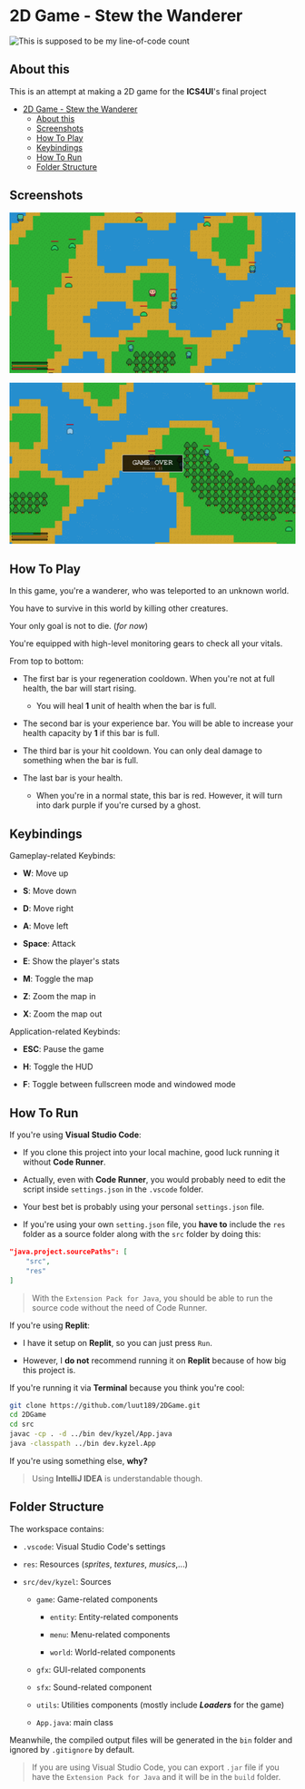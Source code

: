 # 2D Game - Stew the Wanderer

![This is supposed to be my line-of-code count](https://tokei.rs/b1/github/luut189/2DGame?category=code)

## About this

This is an attempt at making a 2D game for the **ICS4UI**'s final project

- [2D Game - Stew the Wanderer](#2d-game---stew-the-wanderer)
  - [About this](#about-this)
  - [Screenshots](#screenshots)
  - [How To Play](#how-to-play)
  - [Keybindings](#keybindings)
  - [How To Run](#how-to-run)
  - [Folder Structure](#folder-structure)

## Screenshots

![Screenshot](screenshots/3.png)

![Screenshot](screenshots/5.png)

## How To Play

In this game, you're a wanderer, who was teleported to an unknown world.

You have to survive in this world by killing other creatures.

Your only goal is not to die. (*for now*)

You're equipped with high-level monitoring gears to check all your vitals.

From top to bottom:

- The first bar is your regeneration cooldown. When you're not at full health, the bar will start rising.
  - You will heal **1** unit of health when the bar is full.

- The second bar is your experience bar. You will be able to increase your health capacity by **1** if this bar is full.

- The third bar is your hit cooldown. You can only deal damage to something when the bar is full.

- The last bar is your health.
  - When you're in a normal state, this bar is red. However, it will turn into dark purple if you're cursed by a ghost.

## Keybindings

Gameplay-related Keybinds:

- **W**: Move up

- **S**: Move down

- **D**: Move right

- **A**: Move left

- **Space**: Attack

- **E**: Show the player's stats

- **M**: Toggle the map

- **Z**: Zoom the map in

- **X**: Zoom the map out

Application-related Keybinds:

- **ESC**: Pause the game

- **H**: Toggle the HUD

- **F**: Toggle between fullscreen mode and windowed mode

## How To Run

If you're using **Visual Studio Code**:

- If you clone this project into your local machine, good luck running it without **Code Runner**.

- Actually, even with **Code Runner**, you would probably need to edit the script inside `settings.json` in the `.vscode` folder.

- Your best bet is probably using your personal `settings.json` file.

- If you're using your own `setting.json` file, you **have to** include the `res` folder as a source folder along with the `src` folder by doing this:

```json
"java.project.sourcePaths": [
    "src",
    "res"
]
```

> With the `Extension Pack for Java`, you should be able to run the source code without the need of Code Runner.

If you're using **Replit**:

- I have it setup on **Replit**, so you can just press `Run`.

- However, I **do not** recommend running it on **Replit** because of how big this project is.

If you're running it via **Terminal** because you think you're cool:

```bash
git clone https://github.com/luut189/2DGame.git
cd 2DGame
cd src
javac -cp . -d ../bin dev/kyzel/App.java
java -classpath ../bin dev.kyzel.App
```

If you're using something else, **why?**

> Using **IntelliJ IDEA** is understandable though.

## Folder Structure

The workspace contains:

- `.vscode`: Visual Studio Code's settings

- `res`: Resources (*sprites*, *textures*, *musics*,...)

- `src/dev/kyzel`: Sources

  - `game`: Game-related components

    - `entity`: Entity-related components

    - `menu`: Menu-related components

    - `world`: World-related components

  - `gfx`: GUI-related components
  
  - `sfx`: Sound-related component

  - `utils`: Utilities components (mostly include ***Loaders*** for the game)

  - `App.java`: main class

Meanwhile, the compiled output files will be generated in the `bin` folder and ignored by `.gitignore` by default.

> If you are using Visual Studio Code, you can export `.jar` file if you have the `Extension Pack for Java` and it will be in the `build` folder.
